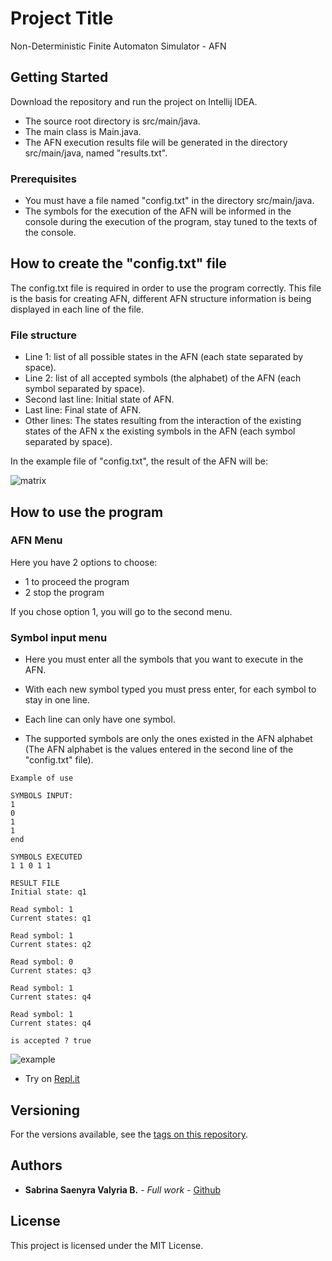 # Project Title
Non-Deterministic Finite Automaton Simulator - AFN


## Getting Started

Download the repository and run the project on Intellij IDEA.

* The source root directory is src/main/java.
* The main class is Main.java.
* The AFN execution results file will be generated in the directory src/main/java, named "results.txt".

### Prerequisites

* You must have a file named "config.txt" in the directory src/main/java.
* The symbols for the execution of the AFN will be informed in the console during the execution of the program, stay tuned to the texts of the console.


## How to create the "config.txt" file
The config.txt file is required in order to use the program correctly.
This file is the basis for creating AFN, different AFN structure information is being displayed in each line of the file.

### File structure
* Line 1: list of all possible states in the AFN (each state separated by space).
* Line 2: list of all accepted symbols (the alphabet) of the AFN (each symbol separated by space).
* Second last line: Initial state of AFN.
* Last line: Final state of AFN.
* Other lines: The states resulting from the interaction of the existing states of the AFN x the existing symbols in the AFN (each symbol separated by space).


In the example file of "config.txt", the result of the AFN will be:

![matrix](https://i.imgur.com/qOno9lO.png)


## How to use the program

### AFN Menu
Here you have 2 options to choose:
 * 1 to proceed the program
 * 2 stop the program

If you chose option 1, you will go to the second menu.

### Symbol input menu
* Here you must enter all the symbols that you want to execute in the AFN.

* With each new symbol typed you must press enter, for each symbol to stay in one line.
* Each line can only have one symbol.

* The supported symbols are only the ones existed in the AFN alphabet (The AFN alphabet is the values entered in the second line of the "config.txt" file).


```
Example of use

SYMBOLS INPUT:
1
0
1
1
end

SYMBOLS EXECUTED
1 1 0 1 1

RESULT FILE
Initial state: q1

Read symbol: 1
Current states: q1

Read symbol: 1
Current states: q2

Read symbol: 0
Current states: q3

Read symbol: 1
Current states: q4

Read symbol: 1
Current states: q4

is accepted ? true

```

![example](https://i.imgur.com/BHU87hQ.png)

* Try on [Repl.it](https://repl.it/@saenyravalyria/afn)


## Versioning

For the versions available, see the [tags on this repository](https://github.com/saenyravalyria/java/tree/master/afnd/tags).


## Authors

* **Sabrina Saenyra Valyria B.** - *Full work* - [Github](https://github.com/saenyravalyria)


## License

This project is licensed under the MIT License.



